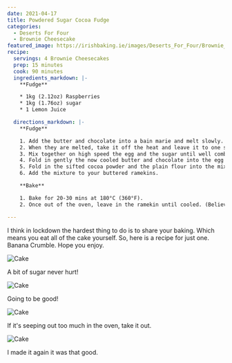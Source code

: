 ```yaml
---
date: 2021-04-17
title: Powdered Sugar Cocoa Fudge
categories:
  - Deserts For Four
  - Brownie Cheesecake
featured_image: https://irishbaking.ie/images/Deserts_For_Four/Brownie_Cheesecake/Image_1.jpg
recipe:
  servings: 4 Brownie Cheesecakes
  prep: 15 minutes
  cook: 90 minutes
  ingredients_markdown: |-
    **Fudge**

    * 1kg (2.12oz) Raspberries
    * 1kg (1.76oz) sugar
    * 1 Lemon Juice

  directions_markdown: |-
    **Fudge**

    1. Add the butter and chocolate into a bain marie and melt slowly. 
    2. When they are melted, take it off the heat and leave it to one side.
    3. Mix together on high speed the egg and the sugar until well combined. 
    4. Fold in gently the now cooled butter and chocolate into the egg and sugar bowl.
    5. Fold in the sifted cocoa powder and the plain flour into the mix.
    6. Add the mixture to your buttered ramekins.

    **Bake**

    1. Bake for 20-30 mins at 180°C (360°F).
    2. Once out of the oven, leave in the ramekin until cooled. (Believe me... it will fall apart!)

---
```

I think in lockdown the hardest thing to do is to share your baking. Which means you eat all of the cake yourself. So, here is a recipe for just one. Banana Crumble. Hope you enjoy.

![Cake](https://irishbaking.ie/images/Deserts_For_Four/Brownie_Cheesecake/Image_2.jpg)

A bit of sugar never hurt!

![Cake](https://irishbaking.ie/images/Deserts_For_Four/Brownie_Cheesecake/Image_3.jpg)

Going to be good!

![Cake](https://irishbaking.ie/images/Deserts_For_Four/Brownie_Cheesecake/Image_4.jpg)

If it's seeping out too much in the oven, take it out.

![Cake](https://irishbaking.ie/images/Deserts_For_Four/Brownie_Cheesecake/Image_5.jpg)

I made it again it was that good.
